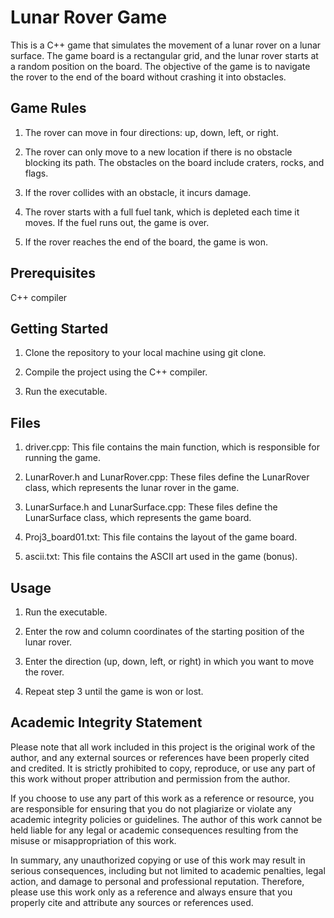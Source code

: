# Lunar Rover Game

This is a C++ game that simulates the movement of a lunar rover on a lunar surface. The game board is a rectangular grid, and the lunar rover starts at a random position on the board. The objective of the game is to navigate the rover to the end of the board without crashing it into obstacles.

## Game Rules

1. The rover can move in four directions: up, down, left, or right.

2. The rover can only move to a new location if there is no obstacle blocking its path. The obstacles on the board include craters, rocks, and flags.

3. If the rover collides with an obstacle, it incurs damage.

4. The rover starts with a full fuel tank, which is depleted each time it moves. If the fuel runs out, the game is over.

5. If the rover reaches the end of the board, the game is won.

## Prerequisites

C++ compiler

## Getting Started

1. Clone the repository to your local machine using git clone.

2. Compile the project using the C++ compiler.

3. Run the executable.

## Files

1. driver.cpp: This file contains the main function, which is responsible for running the game.

2. LunarRover.h and LunarRover.cpp: These files define the LunarRover class, which represents the lunar rover in the game.

3. LunarSurface.h and LunarSurface.cpp: These files define the LunarSurface class, which represents the game board.

4. Proj3_board01.txt: This file contains the layout of the game board.

5. ascii.txt: This file contains the ASCII art used in the game (bonus).

## Usage

1. Run the executable.

2. Enter the row and column coordinates of the starting position of the lunar rover.

3. Enter the direction (up, down, left, or right) in which you want to move the rover.

4. Repeat step 3 until the game is won or lost.

## Academic Integrity Statement

Please note that all work included in this project is the original work of the author, and any external sources or references have been properly cited and credited. It is strictly prohibited to copy, reproduce, or use any part of this work without proper attribution and permission from the author.

If you choose to use any part of this work as a reference or resource, you are responsible for ensuring that you do not plagiarize or violate any academic integrity policies or guidelines. The author of this work cannot be held liable for any legal or academic consequences resulting from the misuse or misappropriation of this work.

In summary, any unauthorized copying or use of this work may result in serious consequences, including but not limited to academic penalties, legal action, and damage to personal and professional reputation. Therefore, please use this work only as a reference and always ensure that you properly cite and attribute any sources or references used.

